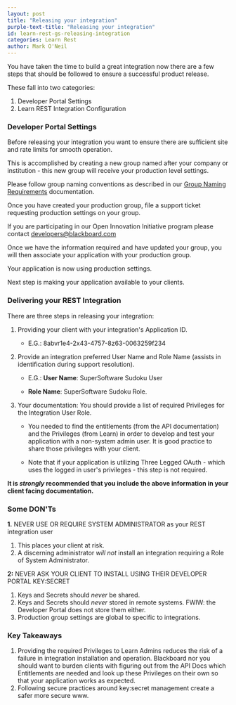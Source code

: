 ```yaml
---
layout: post
title: "Releasing your integration"
purple-text-title: "Releasing your integration"
id: learn-rest-gs-releasing-integration
categories: Learn Rest
author: Mark O'Neil
---
```


You have taken the time to build a great integration now there are a few steps that should be followed to ensure a successful product release. 

These fall into two categories:

1. Developer Portal Settings
2. Learn REST Integration Configuration

### Developer Portal Settings
Before releasing your integration you want to ensure there are sufficient site and rate limits for smooth operation.

This is accomplished by creating a new group named after your company or institution - this new group will receive your production level settings.  

Please follow group naming conventions as described in our [Group Naming Requirements](groups-quotas-rates) documentation.

Once you have created your production group, file a support ticket requesting production settings on your group. 

If you are participating in our Open Innovation Initiative program please contact developers@blackboard.com

Once we have the information required and have updated your group, you will then associate your application with your production group.

Your application is now using production settings.

Next step is making your application available to your clients.

### Delivering your REST Integration
There are three steps in releasing your integration:
1. Providing your client with your integration's Application ID. 

    * E.G.: 8abvr1e4-2x43-4757-8z63-0063259f234

2. Provide an integration preferred User Name and Role Name (assists in identification during support resolution). 

    * E.G.: **User Name**: SuperSoftware Sudoku User  
    
    * **Role Name**: SuperSoftware Sudoku Role.
    
3. Your documentation: You should provide a list of required Privileges for the Integration User Role.

    * You needed to find the entitlements (from the API documentation) and the Privileges (from Learn) in order to develop and test your application with a non-system admin user. It is good practice to share those privileges with your client.

    * Note that if your application is utilizing Three Legged OAuth - which uses the logged in user's privileges - this step is not required.

**It is _strongly_ recommended that you include the above information in your client facing documentation.**

### Some DON'Ts

**1.** NEVER USE OR REQUIRE SYSTEM ADMINISTRATOR as your REST integration user
1. This places your client at risk.
2. A discerning administrator _will not_ install an integration requiring a Role of System Administrator.

**2:** NEVER ASK YOUR CLIENT TO INSTALL USING THEIR DEVELOPER PORTAL KEY:SECRET
1. Keys and Secrets should _never_ be shared.
2. Keys and Secrets should _never_ stored in remote systems. FWIW: the Developer Portal does not store them either.
3. Production group settings are global to specific to integrations. 


### Key Takeaways 

1. Providing the required Privileges to Learn Admins reduces the risk of a failure in integration installation and operation. Blackboard nor you should want to burden clients with figuring out from the API Docs which Entitlements are needed and look up these Privileges on their own so that your application works as expected.
2. Following secure practices around key:secret management create a safer more secure www.
